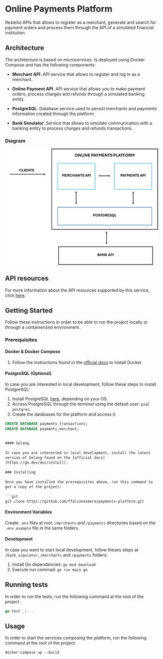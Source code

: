 # Online Payments Platform

Resteful APIs that allows to register as a merchant, generate and search for payment orders and process them through the API of a simulated financial institution.

## Architecture

The architecture is based on microservices. Is deployed using Docker Compose and has the following components:

- **Merchant API**. API service that allows to register and log in as a merchant.

- **Online Payment  API**. API service that allows you to make payment orders, process charges and refunds through a simulated banking entity.

- **PostgreSQL**. Database service used to persist merchants and payments information created through the platform.

- **Bank Simulator**. Service that allows to simulate communication with a banking entity to process charges and refunds transactions.

### Diagram

![Architecture diagram for Simple Online Payment Platform](./online_payments_api.png)

## API resources

For more information about the API resources supported by this service, click [here](./api_resources.md).

## Getting Started

Follow these instructions in order to be able to run the project locally or through a containerized environment.

### Prerequisites

#### Docker & Docker Compose

1. Follow the instructions found in the [official docs](https://docs.docker.com/get-docker/) to install Docker.

#### PostgreSQL (Optional)

In case you are interested in local development, follow these steps to install PostgreSQL:

1. Install PostgreSQL [here](https://www.postgresql.org/download/), depending on your OS.
2. Access PostgreSQL through the terminal using the default user: `psql postgres`.
3. Create the databases for the platform and access it:

```sql
CREATE DATABASE payments_transactions;
CREATE DATABASE payments_merchant;
```

```

#### Golang

In case you are interested in local development, install the latest version of Golang found on the [official docs](https://go.dev/doc/install).

### Installing

Once you have installed the prerequisites above, run this command to get a copy of the project:

```git
git clone https://github.com/ffalconesmera/payments-platform.git
```

#### Environment Variables
 
Create `.env` files at root, `/merchants` and `/payments` directories based on the `.env.example` file in the same folders.

#### Development

In case you want to start local development, follow theses steps at  `/bank_simulator`, `/merchants` and `/payments` folders:

1. Install Go dependencies: `go mod download`
2. Execute run commad: `go run main.go`

## Running tests

In order to run the tests, run the following command at the root of the project:

```go
go test ./...
```

## Usage

In order to start the services composing the platform, run the following command at the root of the project:

```docker
docker-compose up --build
```

